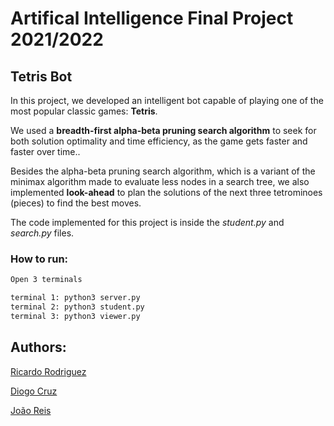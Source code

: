 # Artifical Intelligence Final Project 2021/2022

## Tetris Bot

In this project, we developed an intelligent bot capable of playing one of the most popular classic games: **Tetris**.

We used a **breadth-first alpha-beta pruning search algorithm** to seek for both solution optimality and time efficiency, as the game gets faster and faster over time..

Besides the alpha-beta pruning search algorithm, which is a variant of the minimax algorithm made to evaluate less nodes in a search tree, we also implemented **look-ahead** to plan the solutions of the next three tetrominoes (pieces) to find the best moves.

The code implemented for this project is inside the *student.py* and *search.py* files.



### How to run:

```bash
Open 3 terminals

terminal 1: python3 server.py
terminal 2: python3 student.py
terminal 3: python3 viewer.py
```





## Authors:
[Ricardo Rodriguez](https://github.com/ricardombrodriguez)

[Diogo Cruz](https://github.com/DXOGO)

[João Reis](https://github.com/joaoreis16)
